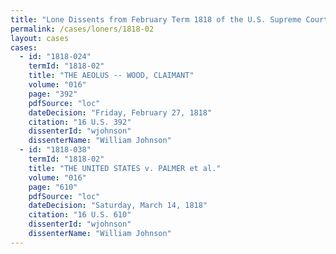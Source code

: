 ```yaml
---
title: "Lone Dissents from February Term 1818 of the U.S. Supreme Court"
permalink: /cases/loners/1818-02
layout: cases
cases:
  - id: "1818-024"
    termId: "1818-02"
    title: "THE AEOLUS -- WOOD, CLAIMANT"
    volume: "016"
    page: "392"
    pdfSource: "loc"
    dateDecision: "Friday, February 27, 1818"
    citation: "16 U.S. 392"
    dissenterId: "wjohnson"
    dissenterName: "William Johnson"
  - id: "1818-038"
    termId: "1818-02"
    title: "THE UNITED STATES v. PALMER et al."
    volume: "016"
    page: "610"
    pdfSource: "loc"
    dateDecision: "Saturday, March 14, 1818"
    citation: "16 U.S. 610"
    dissenterId: "wjohnson"
    dissenterName: "William Johnson"
---
```

